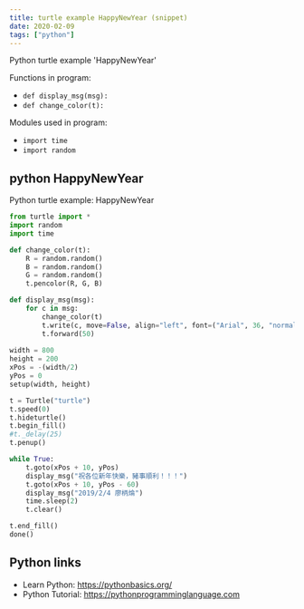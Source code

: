 ```yaml
---
title: turtle example HappyNewYear (snippet)
date: 2020-02-09
tags: ["python"]
---
```

Python turtle example 'HappyNewYear'

Functions in program: 
* `def display_msg(msg):`
* `def change_color(t):`

Modules used in program: 
* `import time`
* `import random`

## python HappyNewYear

Python turtle example: HappyNewYear

```python
from turtle import *
import random
import time

def change_color(t):
    R = random.random()
    B = random.random()
    G = random.random()
    t.pencolor(R, G, B)

def display_msg(msg):
    for c in msg:
        change_color(t)
        t.write(c, move=False, align="left", font=("Arial", 36, "normal"))
        t.forward(50)
    
width = 800
height = 200
xPos = -(width/2)
yPos = 0
setup(width, height)

t = Turtle("turtle")
t.speed(0)
t.hideturtle()
t.begin_fill()
#t._delay(25)
t.penup()

while True:
    t.goto(xPos + 10, yPos)
    display_msg("祝各位新年快樂，豬事順利！！！")
    t.goto(xPos + 10, yPos - 60)
    display_msg("2019/2/4 廖柄㷍")
    time.sleep(2)
    t.clear()

t.end_fill()
done()

```

## Python links

- Learn Python: https://pythonbasics.org/
- Python Tutorial: https://pythonprogramminglanguage.com
